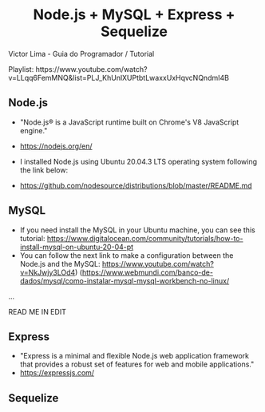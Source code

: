 <h1 align="center">
Node.js + MySQL + Express + Sequelize
</h1>

<p> Victor Lima - Guia do Programador / Tutorial </p>
<p> Playlist: https://www.youtube.com/watch?v=LLqq6FemMNQ&list=PLJ_KhUnlXUPtbtLwaxxUxHqvcNQndmI4B</p>

## Node.js
- "Node.js® is a JavaScript runtime built on Chrome's V8 JavaScript engine."
- https://nodejs.org/en/

- I installed Node.js using Ubuntu 20.04.3 LTS operating system following the link below:
- https://github.com/nodesource/distributions/blob/master/README.md

## MySQL

- If you need install the MySQL in your Ubuntu machine, you can see this tutorial: https://www.digitalocean.com/community/tutorials/how-to-install-mysql-on-ubuntu-20-04-pt
- You can follow the next link to make a configuration between the Node.js and the MySQL: https://www.youtube.com/watch?v=NkJwjy3LOd4)
(https://www.webmundi.com/banco-de-dados/mysql/como-instalar-mysql-mysql-workbench-no-linux/

...

READ ME IN EDIT

## Express
- "Express is a minimal and flexible Node.js web application framework that provides a robust set of features for web and mobile applications."
- https://expressjs.com/

## Sequelize
